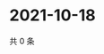 # 2021-10-18

共 0 条

<!-- BEGIN WEIBO -->
<!-- 最后更新时间 Mon Oct 18 2021 04:08:32 GMT+0800 (China Standard Time) -->

<!-- END WEIBO -->
